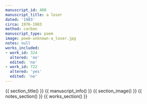```yaml
---
manuscript_id: 408
manuscript_title: a loser
dated: '1983'
circa: 1976-1983
method: carbon
manuscript_type: poem
image: poem-unknown-a_loser.jpg
notes: null
works_included:
- work_id: 324
  altered: 'no'
  edited: 'no'
- work_id: 722
  altered: 'yes'
  edited: 'no'
---
```


{{ section_title() }}
{{ manuscript_info() }}
{{ section_image() }}
{{ notes_section() }}
{{ works_section() }}
